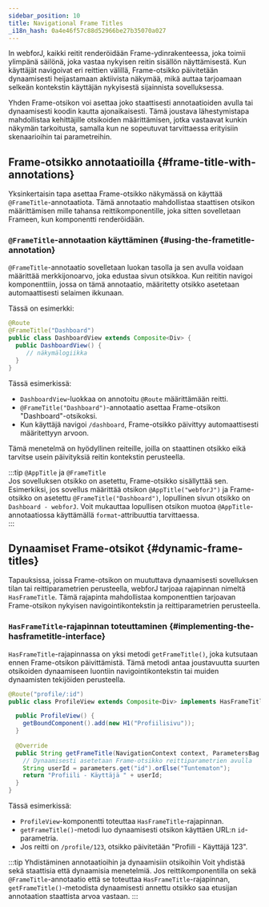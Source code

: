 ```yaml
---
sidebar_position: 10
title: Navigational Frame Titles
_i18n_hash: 0a4e46f57c88d52966be27b35070a027
---
```

In webforJ, kaikki reitit renderöidään Frame-ydinrakenteessa, joka toimii ylimpänä säilönä, joka vastaa nykyisen reitin sisällön näyttämisestä. Kun käyttäjät navigoivat eri reittien välillä, Frame-otsikko päivitetään dynaamisesti heijastamaan aktiivista näkymää, mikä auttaa tarjoamaan selkeän kontekstin käyttäjän nykyisestä sijainnista sovelluksessa.

Yhden Frame-otsikon voi asettaa joko staattisesti annotaatioiden avulla tai dynaamisesti koodin kautta ajonaikaisesti. Tämä joustava lähestymistapa mahdollistaa kehittäjille otsikoiden määrittämisen, jotka vastaavat kunkin näkymän tarkoitusta, samalla kun ne sopeutuvat tarvittaessa erityisiin skenaarioihin tai parametreihin.

## Frame-otsikko annotaatioilla {#frame-title-with-annotations}

Yksinkertaisin tapa asettaa Frame-otsikko näkymässä on käyttää `@FrameTitle`-annotaatiota. Tämä annotaatio mahdollistaa staattisen otsikon määrittämisen mille tahansa reittikomponentille, joka sitten sovelletaan Frameen, kun komponentti renderöidään.

### `@FrameTitle`-annotaation käyttäminen {#using-the-frametitle-annotation}

`@FrameTitle`-annotaatio sovelletaan luokan tasolla ja sen avulla voidaan määrittää merkkijonoarvo, joka edustaa sivun otsikkoa. Kun reititin navigoi komponenttiin, jossa on tämä annotaatio, määritetty otsikko asetetaan automaattisesti selaimen ikkunaan.

Tässä on esimerkki:

```java
@Route
@FrameTitle("Dashboard")
public class DashboardView extends Composite<Div> {
  public DashboardView() {
     // näkymälogiikka
  }
}
```

Tässä esimerkissä:
- `DashboardView`-luokkaa on annotoitu `@Route` määrittämään reitti.
- `@FrameTitle("Dashboard")`-annotaatio asettaa Frame-otsikon "Dashboard"-otsikoksi.
- Kun käyttäjä navigoi `/dashboard`, Frame-otsikko päivittyy automaattisesti määritettyyn arvoon.

Tämä menetelmä on hyödyllinen reiteille, joilla on staattinen otsikko eikä tarvitse usein päivityksiä reitin kontekstin perusteella.

:::tip `@AppTitle` ja `@FrameTitle`  
Jos sovelluksen otsikko on asetettu, Frame-otsikko sisällyttää sen. Esimerkiksi, jos sovellus määrittää otsikon `@AppTitle("webforJ")` ja Frame-otsikko on asetettu `@FrameTitle("Dashboard")`, lopullinen sivun otsikko on `Dashboard - webforJ`. Voit mukauttaa lopullisen otsikon muotoa `@AppTitle`-annotaatiossa käyttämällä `format`-attribuuttia tarvittaessa.  
:::

## Dynaamiset Frame-otsikot {#dynamic-frame-titles}

Tapauksissa, joissa Frame-otsikon on muututtava dynaamisesti sovelluksen tilan tai reittiparametrien perusteella, webforJ tarjoaa rajapinnan nimeltä `HasFrameTitle`. Tämä rajapinta mahdollistaa komponenttien tarjoavan Frame-otsikon nykyisen navigointikontekstin ja reittiparametrien perusteella.

### `HasFrameTitle`-rajapinnan toteuttaminen {#implementing-the-hasframetitle-interface}

`HasFrameTitle`-rajapinnassa on yksi metodi `getFrameTitle()`, joka kutsutaan ennen Frame-otsikon päivittämistä. Tämä metodi antaa joustavuutta suurten otsikoiden dynaamiseen luontiin navigointikontekstin tai muiden dynaamisten tekijöiden perusteella.

```java
@Route("profile/:id")
public class ProfileView extends Composite<Div> implements HasFrameTitle {

  public ProfileView() {
    getBoundComponent().add(new H1("Profiilisivu"));
  }
  
  @Override
  public String getFrameTitle(NavigationContext context, ParametersBag parameters) {
    // Dynaamisesti asetetaan Frame-otsikko reittiparametrien avulla
    String userId = parameters.get("id").orElse("Tuntematon");
    return "Profiili - Käyttäjä " + userId;
  }
}
```

Tässä esimerkissä:
- `ProfileView`-komponentti toteuttaa `HasFrameTitle`-rajapinnan.
- `getFrameTitle()`-metodi luo dynaamisesti otsikon käyttäen URL:n `id`-parametria.
- Jos reitti on `/profile/123`, otsikko päivitetään "Profiili - Käyttäjä 123".

:::tip Yhdistäminen annotaatioihin ja dynaamisiin otsikoihin
Voit yhdistää sekä staattisia että dynaamisia menetelmiä. Jos reittikomponentilla on sekä `@FrameTitle`-annotaatio että se toteuttaa `HasFrameTitle`-rajapinnan, `getFrameTitle()`-metodista dynaamisesti annettu otsikko saa etusijan annotaation staattista arvoa vastaan.
:::
